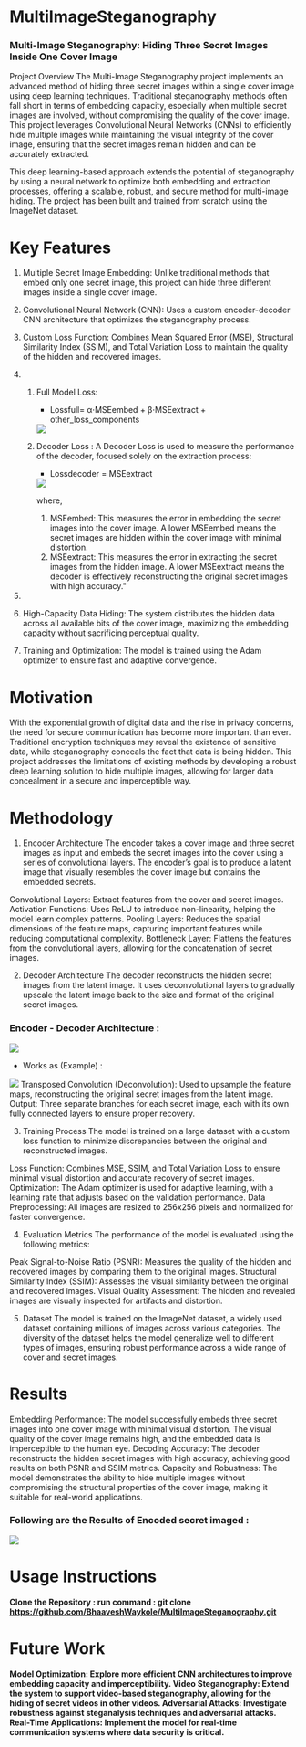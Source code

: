 # MultiImageSteganography

### Multi-Image Steganography: Hiding Three Secret Images Inside One Cover Image
Project Overview
The Multi-Image Steganography project implements an advanced method of hiding three secret images within a single cover image using deep learning techniques. Traditional steganography methods often fall short in terms of embedding capacity, especially when multiple secret images are involved, without compromising the quality of the cover image. This project leverages Convolutional Neural Networks (CNNs) to efficiently hide multiple images while maintaining the visual integrity of the cover image, ensuring that the secret images remain hidden and can be accurately extracted.

This deep learning-based approach extends the potential of steganography by using a neural network to optimize both embedding and extraction processes, offering a scalable, robust, and secure method for multi-image hiding. The project has been built and trained from scratch using the ImageNet dataset.

# Key Features
1. Multiple Secret Image Embedding: Unlike traditional methods that embed only one secret image, this project can hide three different images inside a single cover image.

2. Convolutional Neural Network (CNN): Uses a custom encoder-decoder CNN architecture that optimizes the steganography process.

3. Custom Loss Function: Combines Mean Squared Error (MSE), Structural Similarity Index (SSIM), and Total Variation Loss to maintain the quality of the hidden and recovered images.
    <li>
    
    1. Full Model Loss:
        
        - Lossfull​= α⋅MSEembed ​+ β⋅MSEextract ​+ other_loss_components        
        <img src = "assets/full_model_loss.png">

    2. Decoder Loss :
        A Decoder Loss is used to measure the performance of the decoder, focused solely on the extraction process:
        - Lossdecoder = MSEextract
        <img src = "assets/decoder_loss.png">

        where,
        1. MSEembed: This measures the error in embedding the secret images into the cover image. A lower MSEembed means the secret images are hidden within the cover image with minimal distortion. 
        2. MSEextract: This measures the error in extracting the secret images from the hidden image. A lower MSEextract means the decoder is effectively reconstructing the original secret images with high accuracy."
    <li>

4. High-Capacity Data Hiding: The system distributes the hidden data across all available bits of the cover image, maximizing the embedding capacity without sacrificing perceptual quality.

5. Training and Optimization: The model is trained using the Adam optimizer to ensure fast and adaptive convergence.

# Motivation
With the exponential growth of digital data and the rise in privacy concerns, the need for secure communication has become more important than ever. Traditional encryption techniques may reveal the existence of sensitive data, while steganography conceals the fact that data is being hidden. This project addresses the limitations of existing methods by developing a robust deep learning solution to hide multiple images, allowing for larger data concealment in a secure and imperceptible way.

# Methodology
1. Encoder Architecture
The encoder takes a cover image and three secret images as input and embeds the secret images into the cover using a series of convolutional layers. The encoder’s goal is to produce a latent image that visually resembles the cover image but contains the embedded secrets.

Convolutional Layers: Extract features from the cover and secret images.
Activation Functions: Uses ReLU to introduce non-linearity, helping the model learn complex patterns.
Pooling Layers: Reduces the spatial dimensions of the feature maps, capturing important features while reducing computational complexity.
Bottleneck Layer: Flattens the features from the convolutional layers, allowing for the concatenation of secret images.

2. Decoder Architecture
The decoder reconstructs the hidden secret images from the latent image. It uses deconvolutional layers to gradually upscale the latent image back to the size and format of the original secret images.

### Encoder - Decoder Architecture :
<img src="assets/1_nqzWupxC60iAH2dYrFT78Q.png">

- Works as (Example) : 
<img src="assets/model_architecture.png">
Transposed Convolution (Deconvolution): Used to upsample the feature maps, reconstructing the original secret images from the latent image.
Output: Three separate branches for each secret image, each with its own fully connected layers to ensure proper recovery.

3. Training Process
The model is trained on a large dataset with a custom loss function to minimize discrepancies between the original and reconstructed images.

Loss Function: Combines MSE, SSIM, and Total Variation Loss to ensure minimal visual distortion and accurate recovery of secret images.
Optimization: The Adam optimizer is used for adaptive learning, with a learning rate that adjusts based on the validation performance.
Data Preprocessing: All images are resized to 256x256 pixels and normalized for faster convergence.

4. Evaluation Metrics
The performance of the model is evaluated using the following metrics:

Peak Signal-to-Noise Ratio (PSNR): Measures the quality of the hidden and recovered images by comparing them to the original images.
Structural Similarity Index (SSIM): Assesses the visual similarity between the original and recovered images.
Visual Quality Assessment: The hidden and revealed images are visually inspected for artifacts and distortion.

5. Dataset
The model is trained on the ImageNet dataset, a widely used dataset containing millions of images across various categories. The diversity of the dataset helps the model generalize well to different types of images, ensuring robust performance across a wide range of cover and secret images.

# Results
Embedding Performance: The model successfully embeds three secret images into one cover image with minimal visual distortion. The visual quality of the cover image remains high, and the embedded data is imperceptible to the human eye.
Decoding Accuracy: The decoder reconstructs the hidden secret images with high accuracy, achieving good results on both PSNR and SSIM metrics.
Capacity and Robustness: The model demonstrates the ability to hide multiple images without compromising the structural properties of the cover image, making it suitable for real-world applications.

### Following are the Results of Encoded secret imaged :
<img src = "./assets/outputs.png">

# Usage Instructions
<b> Clone the Repository : 
run command : git clone https://github.com/BhaaveshWaykole/MultiImageSteganography.git


# Future Work
Model Optimization: Explore more efficient CNN architectures to improve embedding capacity and imperceptibility.
Video Steganography: Extend the system to support video-based steganography, allowing for the hiding of secret videos in other videos.
Adversarial Attacks: Investigate robustness against steganalysis techniques and adversarial attacks.
Real-Time Applications: Implement the model for real-time communication systems where data security is critical.